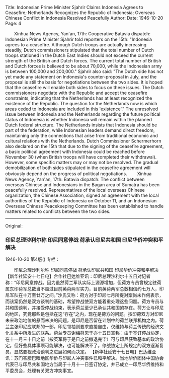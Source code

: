 Title: Indonesian Prime Minister Sjahrir Claims Indonesia Agrees to Ceasefire; Netherlands Recognizes the Republic of Indonesia; Overseas Chinese Conflict in Indonesia Resolved Peacefully
Author:
Date: 1946-10-20
Page: 4

　　Xinhua News Agency, Yan'an, 17th: Cooperative Batavia dispatch: Indonesian Prime Minister Sjahrir told reporters on the 15th: "Indonesia agrees to a ceasefire. Although Dutch troops are actually increasing steadily, Dutch commissioners stipulated that the total number of Dutch troops stationed in the Dutch East Indies should not exceed the current strength of the British and Dutch forces. The current total number of British and Dutch forces is believed to be about 70,000, while the Indonesian army is between 100,000 and 200,000." Sjahrir also said: "The Dutch side has not yet made any statement on Indonesia's counter-proposal in July, and the proposal is still the basis for negotiations between the two sides. It is hoped that the ceasefire will enable both sides to focus on these issues. The Dutch commissioners negotiate with the Republic and accept the ceasefire constraints, indicating that the Netherlands has at least recognized the existence of the Republic. The question for the Netherlands now is which areas ceded to Indonesia are included in this 'existence'." The unresolved issue between Indonesia and the Netherlands regarding the future political status of Indonesia is whether Indonesia will remain within the planned Dutch federal structure. The Netherlands insists that Indonesia should be part of the federation, while Indonesian leaders demand direct freedom, maintaining only the connections that arise from traditional economic and cultural relations with the Netherlands. Dutch Commissioner Schermerhorn also declared on the 15th that due to the signing of the ceasefire agreement, a basic political agreement with Indonesia could be reached before November 30 (when British troops will have completed their withdrawal). However, some specific matters may or may not be resolved. The gradual demobilization of both sides stipulated in the ceasefire agreement will obviously depend on the progress of political negotiations.
　　Xinhua News Agency, Yan'an, 17th: Batavia dispatch: The conflict between overseas Chinese and Indonesians in the Bagan area of Sumatra has been peacefully resolved. Representatives of the local overseas Chinese organization, the Chinese Association, signed an agreement with the local authorities of the Republic of Indonesia on October 11, and an Indonesian Overseas Chinese Peacekeeping Committee has been established to handle matters related to conflicts between the two sides.



<hr /> 

Original: 


### 印尼总理沙利尔称  印尼同意停战  荷承认印尼共和国  印尼华侨冲突和平解决

1946-10-20
第4版()
专栏：

　　印尼总理沙利尔称
    印尼同意停战
    荷承认印尼共和国
    印尼华侨冲突和平解决
    【新华社延安十七日电】合作社巴达维亚讯：印尼总理沙利尔十五日对记者称：“印尼同意停战。因为虽然荷兰军队实际上源源增加，但荷方专员曾规定驻荷属东印荷军总数当不超过目前英荷两军实力，目前英荷两军总数相信约七万人，印尼军队在十万至廿万之间。”沙氏又称：荷方对于印尼七月所提对案尚未作何表示，而该案仍然是双方谈判的基础，希望停战使双方能着重处理这些问题。荷方专员与共和国谈判，并接受停战约束，表示荷兰至少已承认共和国的存在。荷方让与印尼的地区，究竟那些是包括在这“存在”之内，现在是荷方的问题。按印荷双方对印尼未来政治地位的悬而未决的问题，是印尼是否留在计划中的荷兰联邦机构之内。荷兰主张印尼应联邦的一部，印尼领袖则要求直接自由，仅维持与荷兰传统的经济文化关系中所发生的联系。荷兰专员谢梅荷恩于亦十五日宣称：由于签订停战协定，在十一月三十日之前（按英军将于是日之前撤退完毕）可与印尼获致基本的政治协定。但好些具体事项可能解决，也可能解决不了。停战协定上所规定的双方逐渐复员，显然要视政治谈判之进展如何而决定。
    【新华社延安十七日电】巴达维亚讯：苏门答腊巴眼地区华侨与印尼人冲突事件已和平解决。当地华侨团体中国协会代表已与印尼共和国地方当局于十月十一日签订协定，并已成立一印尼华侨维持和平委员会，处理有关双方冲突事宜。
